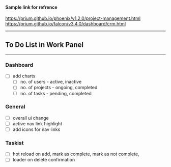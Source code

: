 #### Sample link for refrence <br>
https://prium.github.io/phoenix/v1.2.0/project-management.html <br>
https://prium.github.io/falcon/v3.4.0/dashboard/crm.html

---
## To Do List in Work Panel
---

### Dashboard
- [ ] add charts
    - [ ] no. of users - active, inactive
    - [ ] no. of projects - ongoing, completed
    - [ ] no. of tasks - pending, completed

### General
- [ ] overall ui change
- [ ] active nav link highlight
- [ ] add icons for nav links

### Taskist
- [ ] hot reload on add, mark as complete, mark as not complete, 
- [ ] loader on delete confirmation
